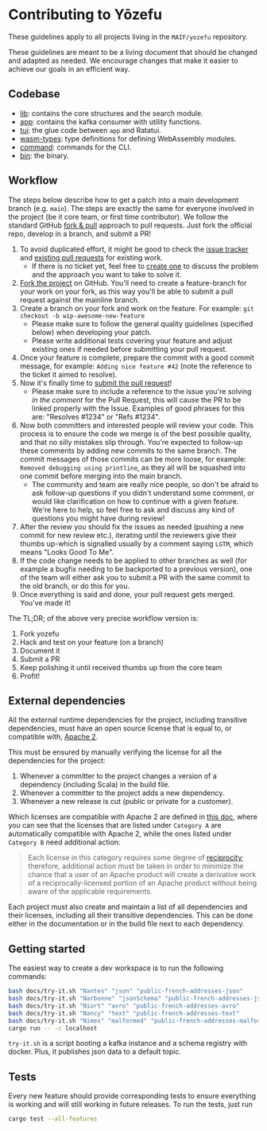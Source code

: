 # Contributing to Yōzefu

These guidelines apply to all projects living in the `MAIF/yozefu` repository.

These guidelines are meant to be a living document that should be changed and adapted as needed.
We encourage changes that make it easier to achieve our goals in an efficient way.

## Codebase

* [lib](https://github.com/MAIF/yozefu/crates/lib): contains the core structures and the search module.
* [app](https://github.com/MAIF/yozefu/crates/app): contains the kafka consumer with utility functions.
* [tui](https://github.com/MAIF/yozefu/crates/tui): the glue code between `app` and Ratatui.
* [wasm-types](https://github.com/MAIF/yozefu/crates/wasm-types): type definitions for defining WebAssembly modules.
* [command](https://github.com/MAIF/yozefu/crates/command): commands for the CLI.
* [bin](https://github.com/MAIF/yozefu/crates/bin): the binary.

## Workflow

The steps below describe how to get a patch into a main development branch (e.g. `main`). 
The steps are exactly the same for everyone involved in the project (be it core team, or first time contributor).
We follow the standard GitHub [fork & pull](https://help.github.com/articles/using-pull-requests/#fork--pull) approach to pull requests. Just fork the official repo, develop in a branch, and submit a PR!

1. To avoid duplicated effort, it might be good to check the [issue tracker](https://github.com/MAIF/yozefu/issues) and [existing pull requests](https://github.com/MAIF/yozefu/pulls) for existing work.
   - If there is no ticket yet, feel free to [create one](https://github.com/MAIF/yozefu/issues/new) to discuss the problem and the approach you want to take to solve it.
2. [Fork the project](https://github.com/MAIF/yozefu#fork-destination-box) on GitHub. You'll need to create a feature-branch for your work on your fork, as this way you'll be able to submit a pull request against the mainline branch.
3. Create a branch on your fork and work on the feature. For example: `git checkout -b wip-awesome-new-feature`
   - Please make sure to follow the general quality guidelines (specified below) when developing your patch.
   - Please write additional tests covering your feature and adjust existing ones if needed before submitting your pull request. 
4. Once your feature is complete, prepare the commit with a good commit message, for example: `Adding nice feature #42` (note the reference to the ticket it aimed to resolve).
5. Now it's finally time to [submit the pull request](https://help.github.com/articles/using-pull-requests)!
    - Please make sure to include a reference to the issue you're solving *in the comment* for the Pull Request, this will cause the PR to be linked properly with the Issue. Examples of good phrases for this are: "Resolves #1234" or "Refs #1234".
6. Now both committers and interested people will review your code. This process is to ensure the code we merge is of the best possible quality, and that no silly mistakes slip through. You're expected to follow-up these comments by adding new commits to the same branch. The commit messages of those commits can be more loose, for example: `Removed debugging using printline`, as they all will be squashed into one commit before merging into the main branch.
    - The community and team are really nice people, so don't be afraid to ask follow-up questions if you didn't understand some comment, or would like clarification on how to continue with a given feature. We're here to help, so feel free to ask and discuss any kind of questions you might have during review!
7. After the review you should fix the issues as needed (pushing a new commit for new review etc.), iterating until the reviewers give their thumbs up-which is signalled usually by a comment saying `LGTM`, which means "Looks Good To Me". 
8. If the code change needs to be applied to other branches as well (for example a bugfix needing to be backported to a previous version), one of the team will either ask you to submit a PR with the same commit to the old branch, or do this for you.
9. Once everything is said and done, your pull request gets merged. You've made it!

The TL;DR; of the above very precise workflow version is:

1. Fork yozefu
2. Hack and test on your feature (on a branch)
3. Document it
4. Submit a PR
5. Keep polishing it until received thumbs up from the core team
6. Profit!

## External dependencies

All the external runtime dependencies for the project, including transitive dependencies, must have an open source license that is equal to, or compatible with, [Apache 2](http://www.apache.org/licenses/LICENSE-2.0).

This must be ensured by manually verifying the license for all the dependencies for the project:

1. Whenever a committer to the project changes a version of a dependency (including Scala) in the build file.
2. Whenever a committer to the project adds a new dependency.
3. Whenever a new release is cut (public or private for a customer).

Which licenses are compatible with Apache 2 are defined in [this doc](http://www.apache.org/legal/3party.html#category-a), where you can see that the licenses that are listed under `Category A` are automatically compatible with Apache 2, while the ones listed under `Category B` need additional action:

> Each license in this category requires some degree of [reciprocity](http://www.apache.org/legal/3party.html#define-reciprocal); therefore, additional action must be taken in order to minimize the chance that a user of an Apache product will create a derivative work of a reciprocally-licensed portion of an Apache product without being aware of the applicable requirements.

Each project must also create and maintain a list of all dependencies and their licenses, including all their transitive dependencies. This can be done either in the documentation or in the build file next to each dependency.


## Getting started

The easiest way to create a dev workspace is to run the following commands:

```bash
bash docs/try-it.sh "Nantes" "json" "public-french-addresses-json"
bash docs/try-it.sh "Narbonne" "jsonSchema" "public-french-addresses-json-schema"
bash docs/try-it.sh "Niort" "avro" "public-french-addresses-avro"
bash docs/try-it.sh "Nancy" "text" "public-french-addresses-text"
bash docs/try-it.sh "Nimes" "malformed" "public-french-addresses-malformed"
cargo run -- -c localhost
```

`try-it.sh` is a script booting a kafka instance and a schema registry with docker. Plus, it publishes json data to a default topic.

## Tests

Every new feature should provide corresponding tests to ensure everything is working and will still working in future releases. To run the tests, just run

```sh
cargo test --all-features
```